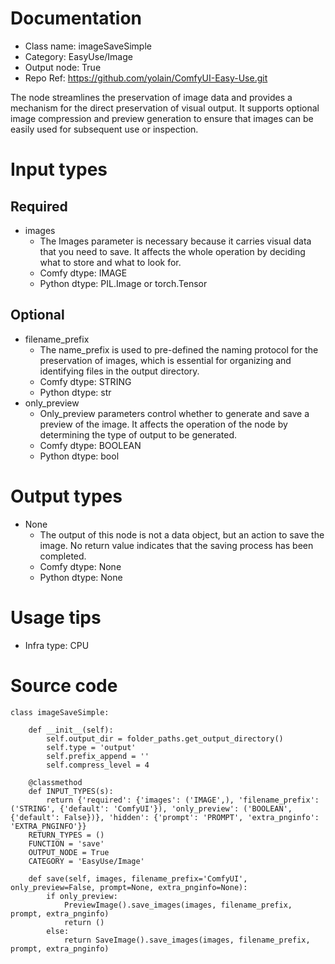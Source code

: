 # Documentation
- Class name: imageSaveSimple
- Category: EasyUse/Image
- Output node: True
- Repo Ref: https://github.com/yolain/ComfyUI-Easy-Use.git

The node streamlines the preservation of image data and provides a mechanism for the direct preservation of visual output. It supports optional image compression and preview generation to ensure that images can be easily used for subsequent use or inspection.

# Input types
## Required
- images
    - The Images parameter is necessary because it carries visual data that you need to save. It affects the whole operation by deciding what to store and what to look for.
    - Comfy dtype: IMAGE
    - Python dtype: PIL.Image or torch.Tensor
## Optional
- filename_prefix
    - The name_prefix is used to pre-defined the naming protocol for the preservation of images, which is essential for organizing and identifying files in the output directory.
    - Comfy dtype: STRING
    - Python dtype: str
- only_preview
    - Only_preview parameters control whether to generate and save a preview of the image. It affects the operation of the node by determining the type of output to be generated.
    - Comfy dtype: BOOLEAN
    - Python dtype: bool

# Output types
- None
    - The output of this node is not a data object, but an action to save the image. No return value indicates that the saving process has been completed.
    - Comfy dtype: None
    - Python dtype: None

# Usage tips
- Infra type: CPU

# Source code
```
class imageSaveSimple:

    def __init__(self):
        self.output_dir = folder_paths.get_output_directory()
        self.type = 'output'
        self.prefix_append = ''
        self.compress_level = 4

    @classmethod
    def INPUT_TYPES(s):
        return {'required': {'images': ('IMAGE',), 'filename_prefix': ('STRING', {'default': 'ComfyUI'}), 'only_preview': ('BOOLEAN', {'default': False})}, 'hidden': {'prompt': 'PROMPT', 'extra_pnginfo': 'EXTRA_PNGINFO'}}
    RETURN_TYPES = ()
    FUNCTION = 'save'
    OUTPUT_NODE = True
    CATEGORY = 'EasyUse/Image'

    def save(self, images, filename_prefix='ComfyUI', only_preview=False, prompt=None, extra_pnginfo=None):
        if only_preview:
            PreviewImage().save_images(images, filename_prefix, prompt, extra_pnginfo)
            return ()
        else:
            return SaveImage().save_images(images, filename_prefix, prompt, extra_pnginfo)
```